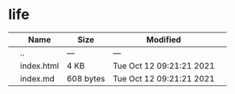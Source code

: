 # life

<table><thead><tr class="header"><th></th><th>Name</th><th>Size</th><th>Modified</th><th></th></tr></thead><tbody><tr class="odd"><td></td><td><span class="goup">..</span></td><td>—</td><td>—</td><td></td></tr><tr class="even"><td></td><td><span class="name">index.html</span></td><td>4 KB</td><td>Tue Oct 12 09:21:21 2021</td><td></td></tr><tr class="odd"><td></td><td><span class="name">index.md</span></td><td>608 bytes</td><td>Tue Oct 12 09:21:21 2021</td><td></td></tr></tbody></table>
